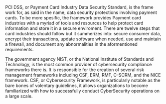 PCI DSS, or Payment Card Industry Data Security Standard, is the frame work for, as said in the name, data security protections involving payment cards. To be more spesific, the framework provides Payment card industries with a myriad of tools and resources to help protect card information and store it in a secure enviroment. There are twelve steps that card industries should follow but it summerizes into: secure consumer data, encrypt their transactions, update software when needed, use and maintain a firewall, and document any abnormalities in the aformentioned requirements.

The government agency NIST, or the National Institute of Standards and Technology, is the most common provider of cybersecurity compliance frameworks there is. It is responsible for the creation of several risk management frameworks including CSF, ERM, RMF, C-SCRM, and the NICE framework. CSF, or Cybersecurity Framework, is particularly notable as the bare bones of volentary guidelines, it allows organizations to become familiarized with how to successfully conduct CyberSecurity operations on a large scale.
